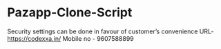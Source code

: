 # Pazapp-Clone-Script
Security settings can be done in favour of customer’s convenience
URL- https://codexxa.in/
Mobile no - 9607588899
